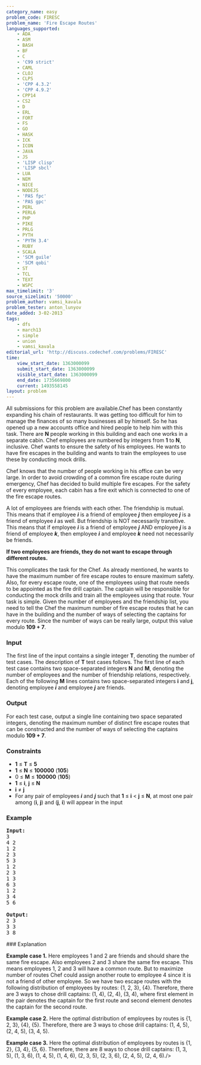```yaml
---
category_name: easy
problem_code: FIRESC
problem_name: 'Fire Escape Routes'
languages_supported:
    - ADA
    - ASM
    - BASH
    - BF
    - C
    - 'C99 strict'
    - CAML
    - CLOJ
    - CLPS
    - 'CPP 4.3.2'
    - 'CPP 4.9.2'
    - CPP14
    - CS2
    - D
    - ERL
    - FORT
    - FS
    - GO
    - HASK
    - ICK
    - ICON
    - JAVA
    - JS
    - 'LISP clisp'
    - 'LISP sbcl'
    - LUA
    - NEM
    - NICE
    - NODEJS
    - 'PAS fpc'
    - 'PAS gpc'
    - PERL
    - PERL6
    - PHP
    - PIKE
    - PRLG
    - PYTH
    - 'PYTH 3.4'
    - RUBY
    - SCALA
    - 'SCM guile'
    - 'SCM qobi'
    - ST
    - TCL
    - TEXT
    - WSPC
max_timelimit: '3'
source_sizelimit: '50000'
problem_author: vamsi_kavala
problem_tester: anton_lunyov
date_added: 3-02-2013
tags:
    - dfs
    - march13
    - simple
    - union
    - vamsi_kavala
editorial_url: 'http://discuss.codechef.com/problems/FIRESC'
time:
    view_start_date: 1363000099
    submit_start_date: 1363000099
    visible_start_date: 1363000099
    end_date: 1735669800
    current: 1493558145
layout: problem
---
```

All submissions for this problem are available.Chef has been constantly expanding his chain of restaurants. It was getting too difficult for him to manage the finances of so many businesses all by himself. So he has opened up a new accounts office and hired people to help him with this task. There are **N** people working in this building and each one works in a separate cabin. Chef employees are numbered by integers from **1** to **N**, inclusive. Chef wants to ensure the safety of his employees. He wants to have fire escapes in the building and wants to train the employees to use these by conducting mock drills.

Chef knows that the number of people working in his office can be very large. In order to avoid crowding of a common fire escape route during emergency, Chef has decided to build multiple fire escapes. For the safety of every employee, each cabin has a fire exit which is connected to one of the fire escape routes.

A lot of employees are friends with each other. The friendship is mutual. This means that if employee **_i_** is a friend of employee **_j_** then employee **_j_** is a friend of employee **_i_** as well. But friendship is NOT necessarily transitive. This means that if employee **_i_** is a friend of employee **_j_** AND employee **_j_** is a friend of employee **_k_**, then employee **_i_** and employee **_k_** need not necessarily be friends.

**If two employees are friends, they do not want to escape through different routes.**

This complicates the task for the Chef. As already mentioned, he wants to have the maximum number of fire escape routes to ensure maximum safety. Also, for every escape route, one of the employees using that route needs to be appointed as the fire drill captain. The captain will be responsible for conducting the mock drills and train all the employees using that route. Your task is simple. Given the number of employees and the friendship list, you need to tell the Chef the maximum number of fire escape routes that he can have in the building and the number of ways of selecting the captains for every route. Since the number of ways can be really large, output this value modulo **109 + 7**.

### Input

The first line of the input contains a single integer **T**, denoting the number of test cases. The description of **T** test cases follows. The first line of each test case contains two space-separated integers **N** and **M**, denoting the number of employees and the number of friendship relations, respectively. Each of the following **M** lines contains two space-separated integers **i** and **j**, denoting employee **_i_** and employee **_j_** are friends.

### Output

For each test case, output a single line containing two space separated integers, denoting the maximum number of distinct fire escape routes that can be constructed and the number of ways of selecting the captains modulo **109 + 7**.

### Constraints

- **1** ≤ **T** ≤ **5**
- **1** ≤ **N** ≤ **100000** (**105**)
- 0 ≤ **M** ≤ **100000** (**105**)
- **1** ≤ **i**, **j** ≤ **N**
- **i** ≠ **j**
- For any pair of employees **_i_** and **_j_** such that **1** ≤ **i** < **j** ≤ **N**, at most one pair among (**i**, **j**) and (**j**, **i**) will appear in the input

### Example

<pre>
<b>Input:</b>
3
4 2
1 2
2 3
5 3
1 2
2 3
1 3
6 3
1 2
3 4
5 6

<b>Output:</b>
2 3
3 3
3 8
</pre>### Explanation

**Example case 1.** Here employees 1 and 2 are friends and should share the same fire escape. Also employees 2 and 3 share the same fire escape. This means employees 1, 2 and 3 will have a common route. But to maximize number of routes Chef could assign another route to employee 4 since it is not a friend of other employee. So we have two escape routes with the following distribution of employees by routes: {1, 2, 3}, {4}. Therefore, there are 3 ways to chose drill captains: (1, 4), (2, 4), (3, 4), where first element in the pair denotes the captain for the first route and second element denotes the captain for the second route.

**Example case 2.** Here the optimal distribution of employees by routes is {1, 2, 3}, {4}, {5}. Therefore, there are 3 ways to chose drill captains: (1, 4, 5), (2, 4, 5), (3, 4, 5).

**Example case 3.** Here the optimal distribution of employees by routes is {1, 2}, {3, 4}, {5, 6}. Therefore, there are 8 ways to chose drill captains:
 (1, 3, 5), (1, 3, 6), (1, 4, 5), (1, 4, 6), (2, 3, 5), (2, 3, 6), (2, 4, 5), (2, 4, 6)./>
